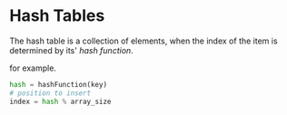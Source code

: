 # Hash Tables

The hash table is a collection of elements, when the index of the item is determined by its' _hash function_.

for example.

```python
hash = hashFunction(key)
# position to insert
index = hash % array_size
```

